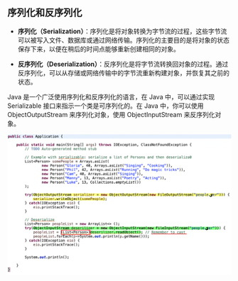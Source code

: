 ## 序列化和反序列化

-   **序列化（Serialization）**：序列化是将对象转换为字节流的过程，这些字节流可以被写入文件、数据库或通过网络传输。序列化的主要目的是将对象的状态保存下来，以便在稍后的时间点能够重新创建相同的对象。 

-   **反序列化（Deserialization）**：反序列化是将字节流转换回对象的过程。通过反序列化，可以从存储或网络传输中的字节流重新构建对象，并恢复其之前的状态。

Java 是一个广泛使用序列化和反序列化的语言，在 Java 中，可以通过实现 Serializable 接口来指示一个类是可序列化的。在 Java 中，你可以使用 ObjectOutputStream 来序列化对象，使用 ObjectInputStream 来反序列化对象。

![5](assets/5.png)
